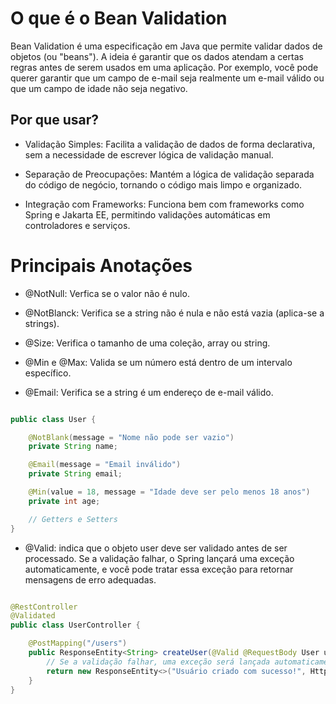 # O que é o Bean Validation

Bean Validation é uma especificação em Java que permite validar dados de objetos (ou "beans"). A ideia é garantir que os dados atendam a certas regras antes de serem usados em uma aplicação. Por exemplo, você pode querer garantir que um campo de e-mail seja realmente um e-mail válido ou que um campo de idade não seja negativo.

## Por que usar?

- Validação Simples: Facilita a validação de dados de forma declarativa, sem a necessidade de escrever lógica de validação manual.

- Separação de Preocupações: Mantém a lógica de validação separada do código de negócio, tornando o código mais limpo e organizado.

- Integração com Frameworks: Funciona bem com frameworks como Spring e Jakarta EE, permitindo validações automáticas em controladores e serviços.

# Principais Anotações

- @NotNull: Verfica se o valor não é nulo.

- @NotBlanck: Verifica se a string não é nula e não está vazia (aplica-se a strings).

- @Size: Verifica o tamanho de uma coleção, array ou string.

- @Min e @Max:  Valida se um número está dentro de um intervalo específico.

- @Email: Verifica se a string é um endereço de e-mail válido.

``` java

public class User {

    @NotBlank(message = "Nome não pode ser vazio")
    private String name;

    @Email(message = "Email inválido")
    private String email;

    @Min(value = 18, message = "Idade deve ser pelo menos 18 anos")
    private int age;

    // Getters e Setters
}

```

- @Valid:  indica que o objeto user deve ser validado antes de ser processado. Se a validação falhar, o Spring lançará uma exceção automaticamente, e você pode tratar essa exceção para retornar mensagens de erro adequadas.

``` java

@RestController
@Validated
public class UserController {

    @PostMapping("/users")
    public ResponseEntity<String> createUser(@Valid @RequestBody User user) {
        // Se a validação falhar, uma exceção será lançada automaticamente
        return new ResponseEntity<>("Usuário criado com sucesso!", HttpStatus.CREATED);
    }
}

```